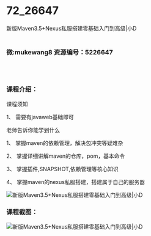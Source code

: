 # 72_26647
新版Maven3.5+Nexus私服搭建零基础入门到高级|小D
<br/></br>
<h3>微:mukewang8 资源编号：5226647</h3>
<br/></br>
<h3>课程介绍：</h3>
<p>课程须知</p>
<p>1、 需要有javaweb基础即可</p>
<p>老师告诉你能学到什么</p>
<p>1、 掌握maven的依赖管理，解决包冲突等疑难杂</p>
<p>2、 掌握详细讲解maven的仓库，pom，基本命令</p>
<p>3、 掌握插件,SNAPSHOT,依赖管理等核心知识</p>
<p>4、 掌握maven的nexus私服搭建，搭建属于自己的服务器</p>
<p><img src="https://www.ko996.com/wp-content/uploads/img/2022/09/1-117-300x180.png" alt="新版Maven3.5+Nexus私服搭建零基础入门到高级|小D"></p>
<div class="info-desc">
<h3>课程截图：</h3>
<p><img src="https://www.ko996.com/wp-content/uploads/img/2022/09/2-126.png" alt="新版Maven3.5+Nexus私服搭建零基础入门到高级|小D"></p>


			
</div>
